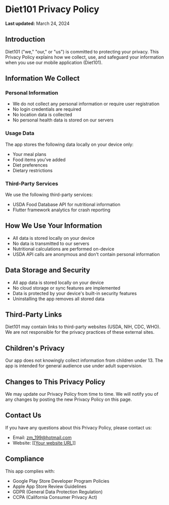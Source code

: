 # Diet101 Privacy Policy

**Last updated:** March 24, 2024

## Introduction
Diet101 ("we," "our," or "us") is committed to protecting your privacy. This Privacy Policy explains how we collect, use, and safeguard your information when you use our mobile application (Diet101).

## Information We Collect
### Personal Information
- We do not collect any personal information or require user registration
- No login credentials are required
- No location data is collected
- No personal health data is stored on our servers

### Usage Data
The app stores the following data locally on your device only:
- Your meal plans
- Food items you've added
- Diet preferences
- Dietary restrictions

### Third-Party Services
We use the following third-party services:
- USDA Food Database API for nutritional information
- Flutter framework analytics for crash reporting

## How We Use Your Information
- All data is stored locally on your device
- No data is transmitted to our servers
- Nutritional calculations are performed on-device
- USDA API calls are anonymous and don't contain personal information

## Data Storage and Security
- All app data is stored locally on your device
- No cloud storage or sync features are implemented
- Data is protected by your device's built-in security features
- Uninstalling the app removes all stored data

## Third-Party Links
Diet101 may contain links to third-party websites (USDA, NIH, CDC, WHO). We are not responsible for the privacy practices of these external sites.

## Children's Privacy
Our app does not knowingly collect information from children under 13. The app is intended for general audience use under adult supervision.

## Changes to This Privacy Policy
We may update our Privacy Policy from time to time. We will notify you of any changes by posting the new Privacy Policy on this page.

## Contact Us
If you have any questions about this Privacy Policy, please contact us:
- Email: zm_199@hotmail.com
- Website: [[[Your website URL](https://zub165.github.io/Diet101/)]]

## Compliance
This app complies with:
- Google Play Store Developer Program Policies
- Apple App Store Review Guidelines
- GDPR (General Data Protection Regulation)
- CCPA (California Consumer Privacy Act) 
